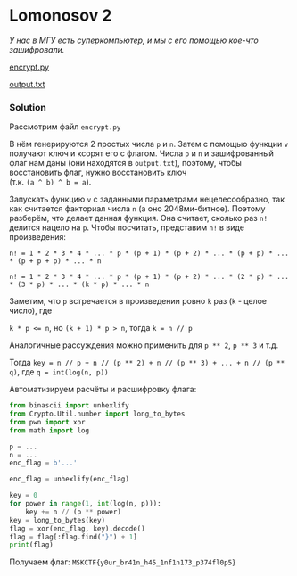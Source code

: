 # Lomonosov 2
_У нас в МГУ есть суперкомпьютер, и мы с его помощью кое-что зашифровали._

[encrypt.py](encrypt.py)

[output.txt](output.txt)

### Solution
Рассмотрим файл `encrypt.py`

В нём генерируются 2 простых числа `p` и `n`. Затем с помощью функции `v` получают ключ и ксорят его с флагом.
Числа `p` и `n` и зашифрованный флаг нам даны (они находятся в `output.txt`), поэтому, чтобы восстановить флаг, нужно восстановить ключ <br>(т.к. `(a ^ b) ^ b = a`).

Запускать функцию `v` с заданными параметрами нецелесообразно, так как считается факториал числа `n` (а оно 2048ми-битное). Поэтому разберём, что делает данная функция. Она считает, сколько раз `n!` делится нацело на `p`. Чтобы посчитать, представим `n!` в виде произведения:

`n! = 1 * 2 * 3 * 4 * ... * p * (p + 1) * (p + 2) * ... * (p + p) * ... * (p + p + p) * ... * n`

`n! = 1 * 2 * 3 * 4 * ... * p * (p + 1) * (p + 2) * ... * (2 * p) * ... * (3 * p) * ... * (k * p) * ... * n`

Заметим, что `p` встречается в произведении ровно `k` раз (`k` - целое число), где 

`k * p <= n`, но `(k + 1) * p > n`, тогда `k = n // p`

Аналогичные рассуждения можно применить для `p ** 2`, `p ** 3` и т.д.

Тогда `key = n // p + n // (p ** 2) + n // (p ** 3) + ... + n // (p ** q)`, где `q = int(log(n, p))`

Автоматизируем расчёты и расшифровку флага:
```python
from binascii import unhexlify
from Crypto.Util.number import long_to_bytes
from pwn import xor
from math import log

p = ...
n = ...
enc_flag = b'...'

enc_flag = unhexlify(enc_flag)

key = 0
for power in range(1, int(log(n, p))):
    key += n // (p ** power)
key = long_to_bytes(key)
flag = xor(enc_flag, key).decode()
flag = flag[:flag.find("}") + 1]
print(flag)
```

Получаем флаг: `MSKCTF{y0ur_br41n_h45_1nf1n173_p374fl0p5}`
